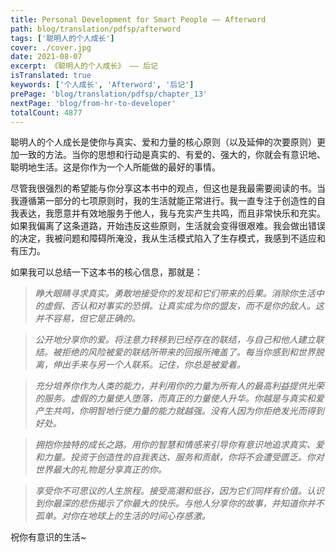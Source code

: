 ```yaml
---
title: Personal Development for Smart People —— Afterword
path: blog/translation/pdfsp/afterword
tags: ['聪明人的个人成长']
cover: ./cover.jpg
date: 2021-08-07
excerpt: 《聪明人的个人成长》 —— 后记
isTranslated: true
keywords: ['个人成长', 'Afterword', '后记']
prePage: 'blog/translation/pdfsp/chapter_13'
nextPage: 'blog/from-hr-to-developer'
totalCount: 4877
---
```


聪明人的个人成长是使你与真实、爱和力量的核心原则（以及延伸的次要原则）更加一致的方法。当你的思想和行动是真实的、有爱的、强大的，你就会有意识地、聪明地生活。这是你作为一个人所能做的最好的事情。

尽管我很强烈的希望能与你分享这本书中的观点，但这也是我最需要阅读的书。当我遵循第一部分的七项原则时，我的生活就能正常进行。我一直专注于创造性的自我表达，我愿意并有效地服务于他人，我与充实产生共鸣，而且非常快乐和充实。如果我偏离了这条道路，开始违反这些原则，生活就会变得很艰难。我会做出错误的决定，我被问题和障碍所淹没，我从生活模式陷入了生存模式，我感到不适应和有压力。

如果我可以总结一下这本书的核心信息，那就是：

> _睁大眼睛寻求真实。勇敢地接受你的发现和它们带来的后果。消除你生活中的虚假、否认和对事实的恐惧。让真实成为你的盟友，而不是你的敌人。这并不容易，但它是正确的。_

> _公开地分享你的爱。将注意力转移到已经存在的联结，与自己和他人建立联结。被拒绝的风险被爱的联结所带来的回报所掩盖了。每当你感到和世界脱离，伸出手来与另一个人联系。记住，你总是被爱着。_

> _充分培养你作为人类的能力，并利用你的力量为所有人的最高利益提供光荣的服务。虚假的力量使人堕落，而真正的力量使人升华。你越是与真实和爱产生共鸣，你明智地行使力量的能力就越强。没有人因为你拒绝发光而得到好处。_

> _拥抱你独特的成长之路。用你的智慧和情感来引导你有意识地追求真实、爱和力量。投资于创造性的自我表达、服务和贡献，你将不会遭受匮乏。你对世界最大的礼物是分享真正的你。_

> _享受你不可思议的人生旅程。接受高潮和低谷，因为它们同样有价值。认识到你最深的悲伤揭示了你最大的快乐。与他人分享你的故事，并知道你并不孤单。对你在地球上的生活的时间心存感激。_

祝你有意识的生活~
